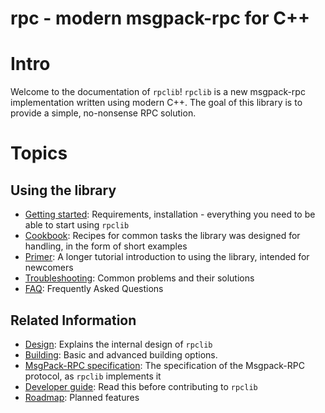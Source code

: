 # rpc - modern msgpack-rpc for C++

# Intro

Welcome to the documentation of `rpclib`! `rpclib` is a new msgpack-rpc implementation written using modern C++. The goal of this library is to provide a simple, no-nonsense RPC solution.

# Topics

## Using the library

  * [Getting started](gettingstarted.md): Requirements, installation - everything you need to be able to start using `rpclib`
  * [Cookbook](cookbook.md): Recipes for common tasks the library was designed for handling, in the form of short examples
  * [Primer](primer.md): A longer tutorial introduction to using the library, intended for newcomers
  * [Troubleshooting](troubleshooting.md): Common problems and their solutions
  * [FAQ](faq.md): Frequently Asked Questions

## Related Information

  * [Design](design.md): Explains the internal design of `rpclib`
  * [Building](building.md): Basic and advanced building options.
  * [MsgPack-RPC specification](spec.md): The specification of the Msgpack-RPC protocol, as `rpclib` implements it
  * [Developer guide](devguide.md): Read this before contributing to `rpclib`
  * [Roadmap](roadmap.md): Planned features
